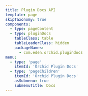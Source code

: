```yaml
---
title: Plugin Docs API
template: page
skipTaxonomy: true
components:
  - type: pageContent
  - type: pluginDocs
    tableClass: table
    tableLeaderClass: hidden
    packageNames: 
      - com.eden.orchid.plugindocs
menu:
  - type: 'page'
    itemId: 'Orchid Plugin Docs'
  - type: 'pageChildren'
    itemId: 'Orchid Plugin Docs'
    asSubmenu: true
    submenuTitle: Docs
---
```

